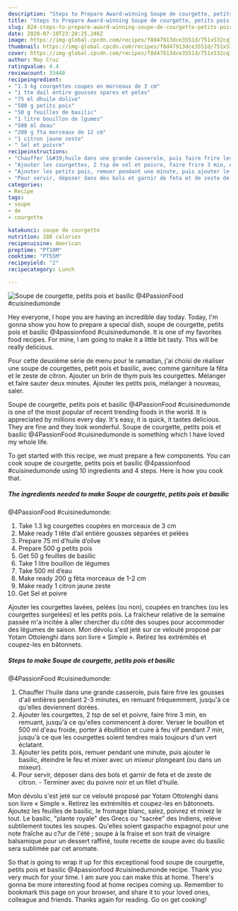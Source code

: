 ```yaml
---
description: "Steps to Prepare Award-winning Soupe de courgette, petits pois et basilic  @4PassionFood #cuisinedumonde"
title: "Steps to Prepare Award-winning Soupe de courgette, petits pois et basilic  @4PassionFood #cuisinedumonde"
slug: 824-steps-to-prepare-award-winning-soupe-de-courgette-petits-pois-et-basilic-4passionfood-cuisinedumonde
date: 2020-07-10T23:28:25.246Z
image: https://img-global.cpcdn.com/recipes/f8d47913dce3551d/751x532cq70/soupe-de-courgette-petits-pois-et-basilic-4passionfood-cuisinedumonde-photo-principale-de-la-recette.jpg
thumbnail: https://img-global.cpcdn.com/recipes/f8d47913dce3551d/751x532cq70/soupe-de-courgette-petits-pois-et-basilic-4passionfood-cuisinedumonde-photo-principale-de-la-recette.jpg
cover: https://img-global.cpcdn.com/recipes/f8d47913dce3551d/751x532cq70/soupe-de-courgette-petits-pois-et-basilic-4passionfood-cuisinedumonde-photo-principale-de-la-recette.jpg
author: May Cruz
ratingvalue: 4.4
reviewcount: 33440
recipeingredient:
- "1.3 kg courgettes coupes en morceaux de 3 cm"
- "1 tte dail entire gousses spares et peles"
- "75 ml dhuile dolive"
- "500 g petits pois"
- "50 g feuilles de basilic"
- "1 litre bouillon de lgumes"
- "500 ml deau"
- "200 g fta morceaux de 12 cm"
- "1 citron jaune zeste"
- " Sel et poivre"
recipeinstructions:
- "Chauffer l&#39;huile dans une grande casserole, puis faire frire les gousses d&#39;ail entières pendant 2-3 minutes, en remuant fréquemment, jusqu&#39;à ce qu&#39;elles deviennent dorées."
- "Ajouter les courgettes, 2 tsp de sel et poivre, faire frire 3 min, en remuant, jusqu&#39;à ce qu&#39;elles commencent à dorer. Verser le bouillon et 500 ml d&#39;eau froide, porter à ébullition et cuire à feu vif pendant 7 min, jusqu&#39;à ce que les courgettes soient tendres mais toujours d&#39;un vert éclatant."
- "Ajouter les petits pois, remuer pendant une minute, puis ajouter le basilic, éteindre le feu et mixer avec un mixeur plongeant (ou dans un mixeur)."
- "Pour servir, déposer dans des bols et garnir de feta et de zeste de citron.  Terminer avec du poivre noir et un filet d&#39;huile."
categories:
- Recipe
tags:
- soupe
- de
- courgette

katakunci: soupe de courgette 
nutrition: 288 calories
recipecuisine: American
preptime: "PT10M"
cooktime: "PT55M"
recipeyield: "2"
recipecategory: Lunch

---
```



![Soupe de courgette, petits pois et basilic 
@4PassionFood #cuisinedumonde](https://img-global.cpcdn.com/recipes/f8d47913dce3551d/751x532cq70/soupe-de-courgette-petits-pois-et-basilic-4passionfood-cuisinedumonde-photo-principale-de-la-recette.jpg)

Hey everyone, I hope you are having an incredible day today. Today, I'm gonna show you how to prepare a special dish, soupe de courgette, petits pois et basilic 
@4passionfood #cuisinedumonde. It is one of my favorites food recipes. For mine, I am going to make it a little bit tasty. This will be really delicious.

Pour cette deuxième série de menu pour le ramadan, j&#39;ai choisi de réaliser une soupe de courgettes, petit pois et basilic, avec comme garniture la fêta et le zeste de citron. Ajouter un brin de thym puis les courgettes. Mélanger et faire sauter deux minutes. Ajouter les petits pois, mélanger à nouveau, saler.

Soupe de courgette, petits pois et basilic 
@4PassionFood #cuisinedumonde is one of the most popular of recent trending foods in the world. It is appreciated by millions every day. It's easy, it is quick, it tastes delicious. They are fine and they look wonderful. Soupe de courgette, petits pois et basilic 
@4PassionFood #cuisinedumonde is something which I have loved my whole life.


To get started with this recipe, we must prepare a few components. You can cook soupe de courgette, petits pois et basilic 
@4passionfood #cuisinedumonde using 10 ingredients and 4 steps. Here is how you cook that.

<!--inarticleads1-->

##### The ingredients needed to make Soupe de courgette, petits pois et basilic 
@4PassionFood #cuisinedumonde:

1. Take 1.3 kg courgettes coupées en morceaux de 3 cm
1. Make ready 1 tête d’ail entière gousses séparées et pelées
1. Prepare 75 ml d’huile d’olive
1. Prepare 500 g petits pois
1. Get 50 g feuilles de basilic
1. Take 1 litre bouillon de légumes
1. Take 500 ml d’eau
1. Make ready 200 g fêta morceaux de 1-2 cm
1. Make ready 1 citron jaune zeste
1. Get  Sel et poivre


Ajouter les courgettes lavées, pelées (ou non), coupées en tranches (ou les courgettes surgelées) et les petits pois. La fraîcheur relative de la semaine passée m&#39;a incitée à aller chercher du côté des soupes pour accommoder des légumes de saison. Mon dévolu s&#39;est jeté sur ce velouté proposé par Yotam Ottolenghi dans son livre « Simple ». Retirez les extrémités et coupez-les en bâtonnets. 

<!--inarticleads2-->

##### Steps to make Soupe de courgette, petits pois et basilic 
@4PassionFood #cuisinedumonde:

1. Chauffer l&#39;huile dans une grande casserole, puis faire frire les gousses d&#39;ail entières pendant 2-3 minutes, en remuant fréquemment, jusqu&#39;à ce qu&#39;elles deviennent dorées.
1. Ajouter les courgettes, 2 tsp de sel et poivre, faire frire 3 min, en remuant, jusqu&#39;à ce qu&#39;elles commencent à dorer. Verser le bouillon et 500 ml d&#39;eau froide, porter à ébullition et cuire à feu vif pendant 7 min, jusqu&#39;à ce que les courgettes soient tendres mais toujours d&#39;un vert éclatant.
1. Ajouter les petits pois, remuer pendant une minute, puis ajouter le basilic, éteindre le feu et mixer avec un mixeur plongeant (ou dans un mixeur).
1. Pour servir, déposer dans des bols et garnir de feta et de zeste de citron.  - Terminer avec du poivre noir et un filet d&#39;huile.


Mon dévolu s&#39;est jeté sur ce velouté proposé par Yotam Ottolenghi dans son livre « Simple ». Retirez les extrémités et coupez-les en bâtonnets. Ajoutez les feuilles de basilic, le fromage blanc, salez, poivrez et mixez le tout. Le basilic, &#34;plante royale&#34; des Grecs ou &#34;sacrée&#34; des Indiens, relève subtilement toutes les soupes. Qu&#39;elles soient gaspacho espagnol pour une note fraîche au c?ur de l&#39;été ; soupe à la fraise et son trait de vinaigre balsamique pour un dessert raffiné, toute recette de soupe avec du basilic sera sublimée par cet aromate. 

So that is going to wrap it up for this exceptional food soupe de courgette, petits pois et basilic 
@4passionfood #cuisinedumonde recipe. Thank you very much for your time. I am sure you can make this at home. There's gonna be more interesting food at home recipes coming up. Remember to bookmark this page on your browser, and share it to your loved ones, colleague and friends. Thanks again for reading. Go on get cooking!
